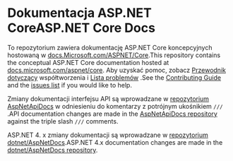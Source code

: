# <a name="aspnet-core-docs"></a><span data-ttu-id="cef69-101">Dokumentacja ASP.NET Core</span><span class="sxs-lookup"><span data-stu-id="cef69-101">ASP.NET Core Docs</span></span>

<span data-ttu-id="cef69-102">To repozytorium zawiera dokumentację ASP.NET Core koncepcyjnych hostowaną w [docs.Microsoft.com/ASPNET/Core](https://docs.microsoft.com/aspnet/core/getting-started).</span><span class="sxs-lookup"><span data-stu-id="cef69-102">This repository contains the conceptual ASP.NET Core documentation hosted at [docs.microsoft.com/aspnet/core](https://docs.microsoft.com/aspnet/core/getting-started).</span></span> <span data-ttu-id="cef69-103">Aby uzyskać pomoc, zobacz [Przewodnik dotyczący](CONTRIBUTING.md) współtworzenia i [Lista problemów](https://github.com/dotnet/AspNetCore.Docs/issues) .</span><span class="sxs-lookup"><span data-stu-id="cef69-103">See the [Contributing Guide](CONTRIBUTING.md) and the [issues list](https://github.com/dotnet/AspNetCore.Docs/issues) if you would like to help.</span></span>

<span data-ttu-id="cef69-104">Zmiany dokumentacji interfejsu API są wprowadzane w [repozytorium AspNetApiDocs](https://github.com/dotnet/AspNetApiDocs) w odniesieniu do komentarzy z potrójnym ukośnikiem `///` .</span><span class="sxs-lookup"><span data-stu-id="cef69-104">API documentation changes are made in the [AspNetApiDocs repository](https://github.com/dotnet/AspNetApiDocs) against the triple slash `///` comments.</span></span>

<span data-ttu-id="cef69-105">ASP.NET 4. x zmiany dokumentacji są wprowadzane w [repozytorium dotnet/AspNetDocs](https://github.com/dotnet/AspNetDocs).</span><span class="sxs-lookup"><span data-stu-id="cef69-105">ASP.NET 4.x documentation changes are made in the [dotnet/AspNetDocs repository](https://github.com/dotnet/AspNetDocs).</span></span>
